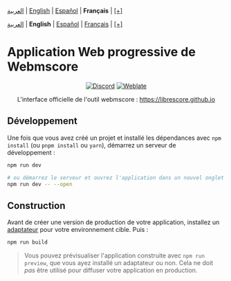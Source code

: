 <div dir="ltr" align="left">

[&#8206;العربية](/docs/ar/اقرأني.md) | [&#8206;English](/docs/en/README.md) | [&#8206;Español](/docs/es/LÉAME.md) | &#8206;**Français** | &#8206;[[+]](https://librescore.ddns.net/projects/librescore/docs)

[&#8206;العربية](/docs/ar/اقرأني.md) | &#8206;**English** | [&#8206;Español](/docs/es/LÉAME.md) | [&#8206;Français](/docs/fr/LISEZMOI.md) | &#8206;[[+]](https://librescore.ddns.net/projects/librescore/docs)

# Application Web progressive de Webmscore

<div align="center">

[![Discord](https://img.shields.io/discord/774491656643674122?color=5865F2&label=&labelColor=555555&logo=discord&logoColor=FFFFFF)](https://discord.gg/DKu7cUZ4XQ) [![Weblate](https://librescore.ddns.net/widgets/librescore/-/webmscore-pwa/svg-badge.svg)](https://librescore.ddns.net/engage/librescore)

L'interface officielle de l'outil webmscore : <https://librescore.github.io>

</div>

## Développement

Une fois que vous avez créé un projet et installé les dépendances avec `npm install` (ou `pnpm install` ou `yarn`), démarrez un serveur de développement :

```bash
npm run dev

# ou démarrez le serveur et ouvrez l'application dans un nouvel onglet du navigateur
npm run dev -- --open
```

## Construction

Avant de créer une version de production de votre application, installez un [adaptateur](https://kit.svelte.dev/docs#adapters) pour votre environnement cible. Puis :

```bash
npm run build
```

> Vous pouvez prévisualiser l'application construite avec `npm run preview`, que vous ayez installé un adaptateur ou non. Cela ne doit _pas_ être utilisé pour diffuser votre application en production.

</div>

